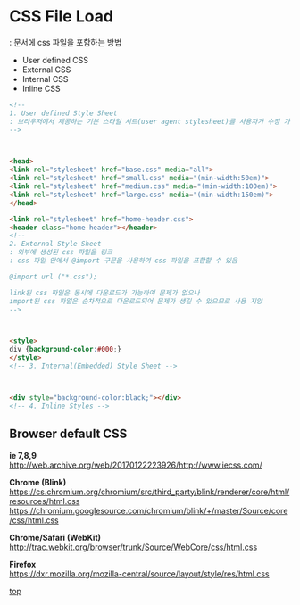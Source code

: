 # CSS File Load
: 문서에 css 파일을 포함하는 방법

- User defined CSS
- External CSS
- Internal CSS
- Inline CSS


```html
<!--
1. User defined Style Sheet
: 브라우저에서 제공하는 기본 스타일 시트(user agent stylesheet)를 사용자가 수정 가능한 경우
-->



<head>
<link rel="stylesheet" href="base.css" media="all">
<link rel="stylesheet" href="small.css" media="(min-width:50em)">
<link rel="stylesheet" href="medium.css" media="(min-width:100em)">
<link rel="stylesheet" href="large.css" media="(min-width:150em)">
</head>

<link rel="stylesheet" href="home-header.css">
<header class="home-header"></header>
<!--
2. External Style Sheet
: 외부에 생성된 css 파일을 링크   
: css 파일 안에서 @import 구문을 사용하여 css 파일을 포함할 수 있음

@import url ("*.css");

link된 css 파일은 동시에 다운로드가 가능하여 문제가 없으나
import된 css 파일은 순차적으로 다운로드되어 문제가 생길 수 있으므로 사용 지양
-->



<style>
div {background-color:#000;}
</style>
<!-- 3. Internal(Embedded) Style Sheet -->



<div style="background-color:black;"></div>
<!-- 4. Inline Styles -->
```



## Browser default CSS

**ie 7,8,9**   
http://web.archive.org/web/20170122223926/http://www.iecss.com/


**Chrome (Blink)**    
https://cs.chromium.org/chromium/src/third_party/blink/renderer/core/html/resources/html.css
https://chromium.googlesource.com/chromium/blink/+/master/Source/core/css/html.css


**Chrome/Safari (WebKit)**  
http://trac.webkit.org/browser/trunk/Source/WebCore/css/html.css


**Firefox**    
https://dxr.mozilla.org/mozilla-central/source/layout/style/res/html.css



[top](#)
